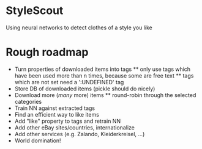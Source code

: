 # StyleScout
Using neural networks to detect clothes of a style you like

# Rough roadmap
* Turn properties of downloaded items into tags
** only use tags which have been used more than n times, because some are free text
** tags which are not set need a '<Category>:UNDEFINED' tag
* Store DB of downloaded items (pickle should do nicely)
* Download more (*many* more) items
** round-robin through the selected categories
* Train NN against extracted tags
* Find an efficient way to like items
* Add "like" property to tags and retrain NN
* Add other eBay sites/countries, internationalize
* Add other services (e.g. Zalando, Kleiderkreisel, ...)
* World domination!